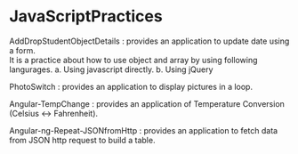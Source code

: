 
# JavaScriptPractices

AddDropStudentObjectDetails :
  provides an application to update date using a form.  
  It is a practice about how to use object and array by using following langurages.
   a. Using javascript directly.
   b. Using jQuery 
  
PhotoSwitch :
  provides an application to display pictures in a loop.

Angular-TempChange :
  provides an application of Temperature Conversion (Celsius <-> Fahrenheit).

Angular-ng-Repeat-JSONfromHttp :
  provides an application to fetch data from JSON http request to build a table.
  
